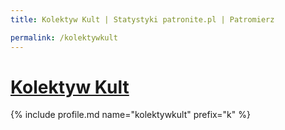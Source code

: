 ```yaml
---
title: Kolektyw Kult | Statystyki patronite.pl | Patromierz

permalink: /kolektywkult
---
```


# [Kolektyw Kult](https://patronite.pl/kolektywkult)

{% include profile.md name="kolektywkult" prefix="k" %}
